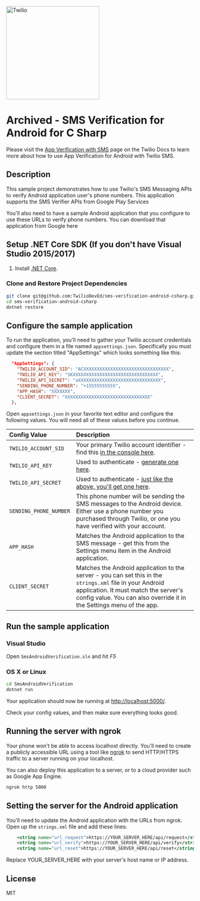 <a href="https://www.twilio.com">
  <img src="https://static0.twilio.com/marketing/bundles/marketing/img/logos/wordmark-red.svg" alt="Twilio" width="250" />
</a>

# Archived - SMS Verification for Android for C Sharp

Please visit the [App Verification with SMS](https://www.twilio.com/docs/sms/app-verification) page on the Twilio Docs to learn more about how to use App Verification for Android with Twilio SMS.

## Description

This sample project demonstrates how to use Twilio's SMS Messaging APIs
to verify Android application user's phone numbers. This application supports the SMS Verifier APIs
from Google Play Services 

You'll also need to have a sample Android application that you configure to use these URLs to verify phone
numbers. You can download that application from Google here 

## Setup .NET Core SDK (If you don't have Visual Studio 2015/2017)

1. Install [.NET Core](https://www.microsoft.com/net/core).

### Clone and Restore Project Dependencies
```bash
git clone git@github.com:TwilioDevEd/sms-verification-android-csharp.git
cd sms-verification-android-csharp
dotnet restore
```

## Configure the sample application

To run the application, you'll need to gather your Twilio account credentials and configure them
in a file named `appsettings.json`. Specifically you must update the section titled "AppSettings"
which looks something like this:

```json
  "AppSettings": {
    "TWILIO_ACCOUNT_SID": "ACXXXXXXXXXXXXXXXXXXXXXXXXXXXXXXXX",
    "TWILIO_API_KEY": "SKXXXXXXXXXXXXXXXXXXXXXXXXXXXXXXXX",
    "TWILIO_API_SECRET": "aXXXXXXXXXXXXXXXXXXXXXXXXXXXXXXX",
    "SENDING_PHONE_NUMBER": "+15555555555",
    "APP_HASH": "XXXXXXX",
    "CLIENT_SECRET": "XXXXXXXXXXXXXXXXXXXXXXXXXXXXXXXX"
  },
```

Open `appsettings.json` in your favorite text editor and configure the following values. You will need all of these values before you continue.

| Config Value  | Description |
| :-------------  |:------------- |
`TWILIO_ACCOUNT_SID` | Your primary Twilio account identifier - find this [in the console here](https://www.twilio.com/console).
`TWILIO_API_KEY` | Used to authenticate - [generate one here](https://www.twilio.com/console/dev-tools/api-keys).
`TWILIO_API_SECRET` | Used to authenticate - [just like the above, you'll get one here](https://www.twilio.com/console/dev-tools/api-keys).
`SENDING_PHONE_NUMBER` | This phone number will be sending the SMS messages to the Android device. Either use a phone number you purchased through Twilio, or one you have verified with your account.
`APP_HASH` | Matches the Android application to the SMS message - get this from the Settings menu item in the Android application.
`CLIENT_SECRET` | Matches the Android application to the server - you can set this in the `strings.xml` file in your Android application. It must match the server's config value. You can also override it in the Settings menu of the app.

## Run the sample application

### Visual Studio

Open `SmsAndroidVerification.sln` and hit *F5*

### OS X or Linux
```bash
cd SmsAndroidVerification
dotnet run
```

Your application should now be running at [http://localhost:5000/](http://localhost:5000/).

Check your config values, and then make sure everything looks good.

## Running the server with ngrok

Your phone won't be able to access localhost directly. You'll need to create a publicly accessible URL
using a tool like [ngrok](https://ngrok.com/) to send HTTP/HTTPS traffic to a server running on your localhost.

You can also deploy this application to a server, or to a cloud provider such as Google App Engine.

```bash
ngrok http 5000
```

## Setting the server for the Android application

You'll need to update the Android application with the URLs from ngrok. Open up the `strings.xml` file and add these lines:

``` xml
    <string name="url_request">https://YOUR_SERVER_HERE/api/request</string>
    <string name="url_verify">https://YOUR_SERVER_HERE/api/verify</string>
    <string name="url_reset">https://YOUR_SERVER_HERE/api/reset</string>
```

Replace YOUR_SERVER_HERE with your server's host name or IP address.

## License
MIT
